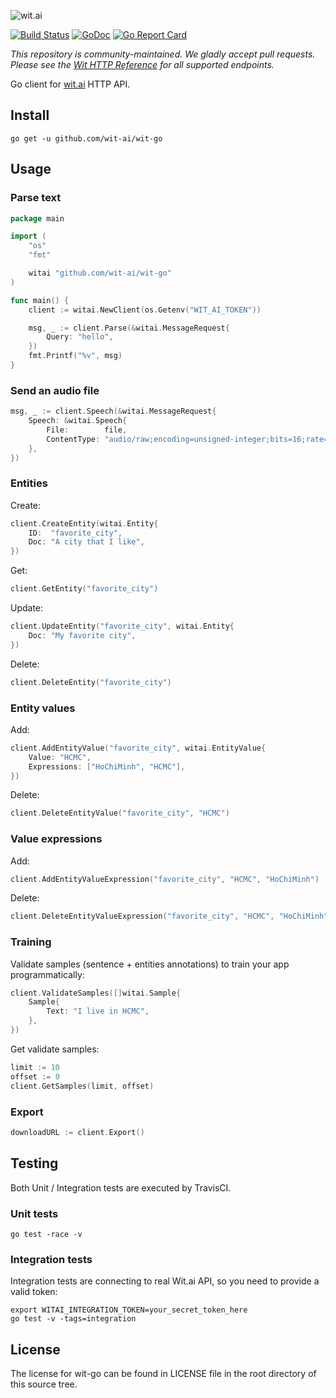 ![wit.ai](https://s3.amazonaws.com/pliutau.com/wit.png)

[![Build Status](https://travis-ci.org/wit-ai/wit-go.svg?branch=master)](https://travis-ci.org/wit-ai/wit-go) [![GoDoc](https://godoc.org/github.com/wit-ai/wit-go?status.svg)](https://godoc.org/github.com/wit-ai/wit-go) [![Go Report Card](https://goreportcard.com/badge/github.com/wit-ai/wit-go)](https://goreportcard.com/report/github.com/wit-ai/wit-go)

*This repository is community-maintained. We gladly accept pull requests. Please see the [Wit HTTP Reference](https://wit.ai/docs/http/latest) for all supported endpoints.*

Go client for [wit.ai](https://wit.ai/) HTTP API.

## Install

```
go get -u github.com/wit-ai/wit-go
```

## Usage

### Parse text

```go
package main

import (
	"os"
	"fmt"

	witai "github.com/wit-ai/wit-go"
)

func main() {
	client := witai.NewClient(os.Getenv("WIT_AI_TOKEN"))

	msg, _ := client.Parse(&witai.MessageRequest{
		Query: "hello",
	})
	fmt.Printf("%v", msg)
}
```

### Send an audio file

```go
msg, _ := client.Speech(&witai.MessageRequest{
	Speech: &witai.Speech{
		File:        file,
		ContentType: "audio/raw;encoding=unsigned-integer;bits=16;rate=16k;endian=little",
	},
})
```

### Entities

Create:
```go
client.CreateEntity(witai.Entity{
	ID:  "favorite_city",
	Doc: "A city that I like",
})
```

Get:
```go
client.GetEntity("favorite_city")
```

Update:
```go
client.UpdateEntity("favorite_city", witai.Entity{
	Doc: "My favorite city",
})
```

Delete:
```go
client.DeleteEntity("favorite_city")
```

### Entity values

Add:
```go
client.AddEntityValue("favorite_city", witai.EntityValue{
	Value: "HCMC",
	Expressions: ["HoChiMinh", "HCMC"],
})
```

Delete:
```go
client.DeleteEntityValue("favorite_city", "HCMC")
```

### Value expressions

Add:
```go
client.AddEntityValueExpression("favorite_city", "HCMC", "HoChiMinh")
```

Delete:
```go
client.DeleteEntityValueExpression("favorite_city", "HCMC", "HoChiMinh")
```

### Training

Validate samples (sentence + entities annotations) to train your app programmatically:
```go
client.ValidateSamples([]witai.Sample{
	Sample{
		Text: "I live in HCMC",
	},
})
```

Get validate samples:
```go
limit := 10
offset := 0
client.GetSamples(limit, offset)
```

### Export

```go
downloadURL := client.Export()
```

## Testing

Both Unit / Integration tests are executed by TravisCI.

### Unit tests

```
go test -race -v
```

### Integration tests

Integration tests are connecting to real Wit.ai API, so you need to provide a valid token:

```
export WITAI_INTEGRATION_TOKEN=your_secret_token_here
go test -v -tags=integration
```


## License

The license for wit-go can be found in LICENSE file in the root directory of this source tree.
